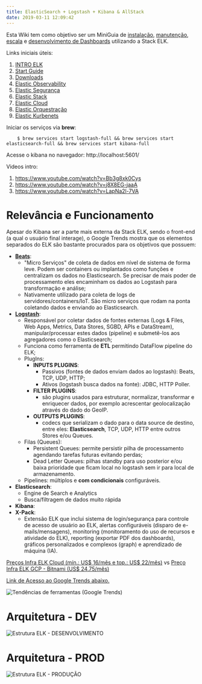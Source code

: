 ```yaml
---
title: ElasticSearch + Logstash + Kibana & AllStack
date: 2019-03-11 12:09:42
---
```

Esta Wiki tem como objetivo ser um MiniGuia de [instalação](/elk/instalacao), [manutenção](/elk/manutencao), [escala](/elk/escala) e [desenvolvimento de Dashboards](/elk/desenvolvimento) utilizando a Stack ELK.

Links iniciais úteis: 
1. [INTRO ELK](https://www.elastic.co/pt/elasticon/tour/2020/sao-paulo/opening-keynote?ultron=all-elastic&hulk=cpc&blade=linkedin)
1. [Start Guide](https://www.elastic.co/pt/start)
1. [Downloads](https://www.elastic.co/pt/downloads/)
1. [Elastic Observability](https://www.elastic.co/pt/observability)
1. [Elastic Segurança](https://www.elastic.co/pt/security)
1. [Elastic Stack](https://www.elastic.co/pt/elastic-stack)
1. [Elastic Cloud](https://www.elastic.co/pt/cloud/)
1. [Elastic Orquestração](https://www.elastic.co/pt/ece)
1. [Elastic Kurbenets](https://www.elastic.co/pt/elastic-cloud-kubernetes)

Iniciar os serviços via __brew__:
```shell script
    $ brew services start logstash-full && brew services start elasticsearch-full && brew services start kibana-full
```

Acesse o kibana no navegador: http://localhost:5601/

Videos intro:
1. https://www.youtube.com/watch?v=Bb3g8xk0Cys
1. https://www.youtube.com/watch?v=j8X8EG-jaaA
1. https://www.youtube.com/watch?v=LapNa2l-7VA

# Relevância e Funcionamento
Apesar do Kibana ser a parte mais externa da Stack ELK, sendo o front-end (a qual o usuário final interage), o Google Trends mostra que os elementos separados do ELK são bastante procurados para os objetivos que possuem:
* [__Beats__](https://www.elastic.co/pt/beats/): 
    * "Micro Serviços" de coleta de dados em nível de sistema de forma leve. Podem ser containers ou implantados como funções e centralizam os dados no Elasticsearch. Se precisar de mais poder de processamento eles encaminham os dados ao Logstash para transformação e análise;
    * Nativamente utilizado para coleta de logs de servidores/containers/IoT. São micro serviços que rodam na ponta coletando dados e enviando ao Elasticsearch.
* [__Logstash__](https://www.elastic.co/pt/logstash):
    * Responsável por coletar dados de fontes externas (Logs & Files, Web Apps, Metrics, Data Stores, SGBD, APIs e DataStream), manipular/processar estes dados (pipeline) e submetê-los aos agregadores como o Elasticsearch;
    * Funciona como ferramenta de __ETL__ permitindo DataFlow pipeline do ELK;
    * PlugIns:
        * __INPUTS PLUGINS__:
            * Passivos (fontes de dados enviam dados ao logstash): Beats, TCP, UDP, HTTP;
            * Ativos (logstash busca dados na fonte): JDBC, HTTP Poller.
        * __FILTER PLUGINS__:
            * são plugins usados para estruturar, normalizar, transformar e enriquecer dados, por exemplo acrescentar geolocalização através do dado do GeoIP.
        * __OUTPUTS PLUGINS__: 
            * codecs que serializam o dado para o data source de destino, entre eles: __Elasticsearch__, TCP, UDP, HTTP entre outros Stores e/ou Queues.
    * Filas (Queues):
        * Persistent Queues: permite persistir pilha de processamento agendando tarefas futuras evitando perdas;
        * Dead Letter Queues: pilhas standby para uso posterior e/ou baixa prioridade que ficam local no logstash sem ir para local de armazenamento.
    * Pipelines: múltiplos e __com condicionais__ configuráveis.
* __Elasticsearch__: 
    * Engine de Search e Analytics 
    * Busca/filtragem de dados muito rápida
* __Kibana__:
* __X-Pack__:
    * Extensão ELK que inclui sistema de login/segurança para controle de acesso de usuário ao ELK, alertas configuráveis (disparo de e-mails/mensagens), monitoring (monitoramento do uso de recursos e atividade do ELK), reporting (exportar PDF dos dashboards), gráficos personalizados e complexos (graph) e aprendizado de máquina (IA).


[Preços Infra ELK Cloud (mín.: US$ 16/mês e top.: US$ 22/mês)](https://www.elastic.co/pt/pricing/) vs [Preço Infra ELK GCP - Bitnami (US$ 24,75/mês)](https://console.cloud.google.com/marketplace/details/bitnami-launchpad/elk)

[Link de Acesso ao Google Trends abaixo.](https://trends.google.com.br/trends/explore?geo=BR&q=elasticsearch,logstash,kibana,%2Fm%2F052hvb,powerbi)

![Tendências de ferramentas (Google Trends)](/elk/images/google-trends-elk.png)

# Arquitetura - DEV
![Estrutura ELK - DESENVOLVIMENTO](/elk/images/elk-arch-development.png)

# Arquitetura - PROD
![Estrutura ELK - PRODUÇÃO](/elk/images/elk-arch-production.png) 
